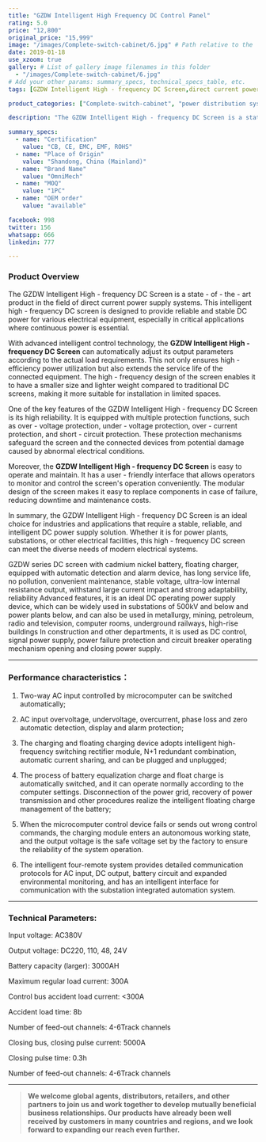 ```yaml
---
title: "GZDW Intelligent High Frequency DC Control Panel"
rating: 5.0
price: "12,800"
original_price: "15,999"
image: "/images/Complete-switch-cabinet/6.jpg" # Path relative to the 'static' folder or use Hugo Pipes
date: 2019-01-18
use_xzoom: true
gallery: # List of gallery image filenames in this folder
  - "/images/Complete-switch-cabinet/6.jpg"
# Add your other params: summary_specs, technical_specs_table, etc.
tags: [GZDW Intelligent High - frequency DC Screen,direct current power supply systems,reliable and stable DC power,advanced intelligent control technology,high - efficiency power utilization,smaller size,light weight,high reliability,multiple protection functions,easy to operate and maintain,user - friendly interface,modular design,stable and intelligent DC power supply solution]

product_categories: ["Complete-switch-cabinet", "power distribution system"]

description: "The GZDW Intelligent High - frequency DC Screen is a state - of - the - art product in the field of direct current power supply systems. This intelligent high - frequency DC screen is designed to provide reliable and stable DC power for various electrical equipment, especially in critical applications where continuous power is essential."

summary_specs:
  - name: "Certification"
    value: "CB, CE, EMC, EMF, ROHS"
  - name: "Place of Origin"
    value: "Shandong, China (Mainland)"
  - name: "Brand Name"
    value: "OmniMech"
  - name: "MOQ"
    value: "1PC"
  - name: "OEM order"
    value: "available"

facebook: 998
twitter: 156
whatsapp: 666
linkedin: 777    

---
```


### Product Overview

The GZDW Intelligent High - frequency DC Screen is a state - of - the - art product in the field of direct current power supply systems. This intelligent high - frequency DC screen is designed to provide reliable and stable DC power for various electrical equipment, especially in critical applications where continuous power is essential.

With advanced intelligent control technology, the **GZDW Intelligent High - frequency DC Screen** can automatically adjust its output parameters according to the actual load requirements. This not only ensures high - efficiency power utilization but also extends the service life of the connected equipment. The high - frequency design of the screen enables it to have a smaller size and lighter weight compared to traditional DC screens, making it more suitable for installation in limited spaces.

One of the key features of the GZDW Intelligent High - frequency DC Screen is its high reliability. It is equipped with multiple protection functions, such as over - voltage protection, under - voltage protection, over - current protection, and short - circuit protection. These protection mechanisms safeguard the screen and the connected devices from potential damage caused by abnormal electrical conditions.

Moreover, the **GZDW Intelligent High - frequency DC Screen** is easy to operate and maintain. It has a user - friendly interface that allows operators to monitor and control the screen's operation conveniently. The modular design of the screen makes it easy to replace components in case of failure, reducing downtime and maintenance costs.

In summary, the GZDW Intelligent High - frequency DC Screen is an ideal choice for industries and applications that require a stable, reliable, and intelligent DC power supply solution. Whether it is for power plants, substations, or other electrical facilities, this high - frequency DC screen can meet the diverse needs of modern electrical systems. 

GZDW series DC screen with cadmium nickel battery, floating charger, equipped with automatic detection and alarm device, has long service life, no pollution, convenient maintenance, stable voltage, ultra-low internal resistance output, withstand large current impact and strong adaptability, reliability Advanced features, it is an ideal DC operating power supply device, which can be widely used in substations of 500kV and below and power plants below, and can also be used in metallurgy, mining, petroleum, radio and television, computer rooms, underground railways, high-rise buildings In construction and other departments, it is used as DC control, signal power supply, power failure protection and circuit breaker operating mechanism opening and closing power supply.

* * *

### Performance characteristics：

1. Two-way AC input controlled by microcomputer can be switched automatically;

2. AC input overvoltage, undervoltage, overcurrent, phase loss and zero automatic detection, display and alarm protection;

3. The charging and floating charging device adopts intelligent high-frequency switching rectifier module, N+1 redundant combination, automatic current sharing, and can be plugged and unplugged;

4. The process of battery equalization charge and float charge is automatically switched, and it can operate normally according to the computer settings. Disconnection of the power grid, recovery of power transmission and other procedures realize the intelligent floating charge management of the battery;

5. When the microcomputer control device fails or sends out wrong control commands, the charging module enters an autonomous working state, and the output voltage is the safe voltage set by the factory to ensure the reliability of the system operation.

6. The intelligent four-remote system provides detailed communication protocols for AC input, DC output, battery circuit and expanded environmental monitoring, and has an intelligent interface for communication with the substation integrated automation system.
* * *
### Technical Parameters:

Input voltage: AC380V

Output voltage: DC220, 110, 48, 24V

Battery capacity (larger): 3000AH

Maximum regular load current: 300A

Control bus accident load current: <300A

Accident load time: 8b

Number of feed-out channels: 4-6Track channels

Closing bus, closing pulse current: 5000A

Closing pulse time: 0.3h

Number of feed-out channels: 4-6Track channels



* * *

> **We welcome global agents, distributors, retailers, and other partners to join us and work together to develop mutually beneficial business relationships. Our products have already been well received by customers in many countries and regions, and we look forward to expanding our reach even further.**


